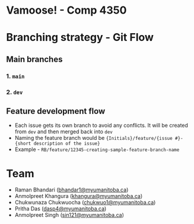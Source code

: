 # Vamoose! - Comp 4350

# Branching strategy - Git Flow

## Main branches

### 1. `main`

### 2. `dev`

## Feature development flow

- Each issue gets its own branch to avoid any conflicts. It will be created from `dev` and then merged back into `dev`
- Naming the feature branch would be `{Initials}/feature/{issue #}-{short description of the issue}`
- Example - `RB/feature/12345-creating-sample-feature-branch-name`

# Team

- Raman Bhandari (bhandar1@myumanitoba.ca)
- Anmolpreet Khangura (khangura@myumanitoba.ca)
- Chukwunaza Chukwuocha (chukwuo1@myumanitoba.ca)
- Pritha Das (dasp4@myumanitoba.ca)
- Anmolpreet Singh (sin121@myumanitoba.ca)
